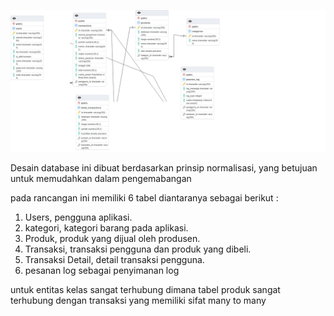 ![image](https://github.com/Rimunanda-15/pretest-maggang-backend-java/blob/main/asset/Model%20Database.png?raw=true)

Desain database ini dibuat berdasarkan prinsip normalisasi, yang betujuan untuk memudahkan dalam pengemabangan
  

pada rancangan ini memiliki 6 tabel diantaranya sebagai berikut :
1. Users, pengguna aplikasi.
2. kategori, kategori barang pada aplikasi.
3. Produk, produk yang dijual oleh produsen.
4. Transaksi, transaksi pengguna dan produk yang dibeli.
5. Transaksi Detail, detail transaksi pengguna.
6. pesanan log sebagai penyimanan log 

untuk entitas kelas sangat terhubung dimana tabel produk sangat terhubung dengan transaksi yang memiliki sifat many to many 

